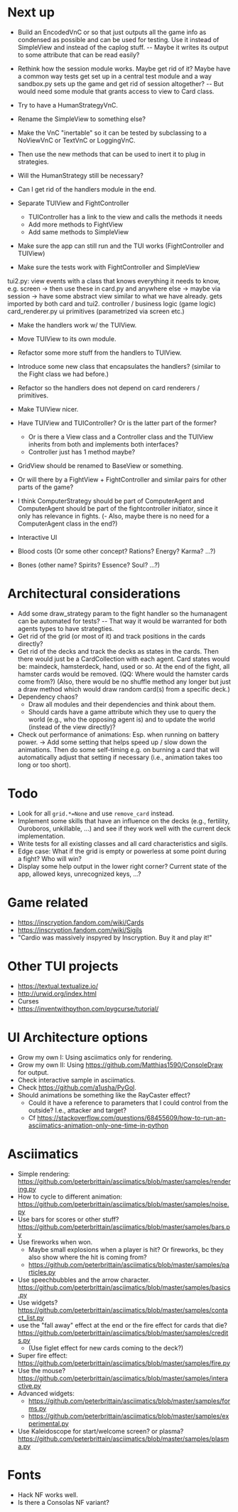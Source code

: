# Next up

- Build an EncodedVnC or so that just outputs all the game info as condensed as possible
  and can be used for testing. Use it instead of SimpleView and instead of the caplog
  stuff. -- Maybe it writes its output to some attribute that can be read easily?
- Rethink how the session module works. Maybe get rid of it? Maybe have a common way
  tests get set up in a central test module and a way sandbox.py sets up the game and
  get rid of session altogether? -- But would need some module that grants access to
  view to Card class.



- Try to have a HumanStrategyVnC.
- Rename the SimpleView to something else?

- Make the VnC "inertable" so it can be tested by subclassing to a NoViewVnC or TextVnC or LoggingVnC.
- Then use the new methods that can be used to inert it to plug in strategies.
- Will the HumanStrategy still be necessary?
- Can I get rid of the handlers module in the end.


- Separate TUIView and FightController
  - TUIController has a link to the view and calls the methods it needs
  - Add more methods to FightView
  - Add same methods to SimpleView
- Make sure the app can still run and the TUI works (FightController and TUIView)
- Make sure the tests work with FightController and SimpleView



tui2.py:
	view events
		with a class that knows everything it needs to know, e.g. screen
		→ then use these in card.py and anywhere else
		→ maybe via session
		→ have some abstract view similar to what we have already. gets imported by both card and tui2.
	controller / business logic (game logic)
card_renderer.py
	ui primitives (parametrized via screen etc.)



- Make the handlers work w/ the TUIView.
- Move TUIView to its own module.
- Refactor some more stuff from the handlers to TUIView.
- Introduce some new class that encapsulates the handlers?
  (similar to the Fight class we had before.)
- Refactor so the handlers does not depend on card
  renderers / primitives.
- Make TUIView nicer.

- Have TUIView and TUIController? Or is the latter part of the former?
  - Or is there a View class and a Controller class and the TUIView inherits from both
    and implements both interfaces?
  - Controller just has 1 method maybe?

- GridView should be renamed to BaseView or something.
- Or will there by a FightView + FightController and similar pairs for other parts of
  the game?

- I think ComputerStrategy should be part of ComputerAgent and ComputerAgent should be
  part of the fightcontroller initiator, since it only has relevance in fights.
  (- Also, maybe there is no need for a ComputerAgent class in the end?)

- Interactive UI
- Blood costs (Or some other concept? Rations? Energy? Karma? ...?)
- Bones (other name? Spirits? Essence? Soul? ...?)

# Architectural considerations

- Add some draw_strategy param to the fight handler so the humanagent can be automated
  for tests? -- That way it would be warranted for both agents types to have
  strategties.
- Get rid of the grid (or most of it) and track positions in the cards directly?
- Get rid of the decks and track the decks as states in the cards. Then there would just
  be a CardCollection with each agent. Card states would be: maindeck, hamsterdeck,
  hand, used or so. At the end of the fight, all hamster cards would be removed. (QQ:
  Where would the hamster cards come from?) (Also, there would be no shuffle method any
  longer but just a draw method which would draw random card(s) from a specific deck.)
- Dependency chaos?
  - Draw all modules and their dependencies and think about them.
  - Should cards have a game attribute which they use to query the world (e.g., who the
    opposing agent is) and to update the world (instead of the view directly)?
- Check out performance of animations: Esp. when running on battery power. -> Add some
  setting that helps speed up / slow down the animations. Then do some self-timing e.g.
  on burning a card that will automatically adjust that setting if necessary (i.e.,
  animation takes too long or too short).

# Todo

- Look for all `grid.*=None` and use `remove_card` instead.
- Implement some skills that have an influence on the decks (e.g., fertility, Ouroboros,
  unkillable, ...) and see if they work well with the current deck implementation.
- Write tests for all existing classes and all card characteristics and sigils.
- Edge case: What if the grid is empty or powerless at some point during a fight? Who
  will win?
- Display some help output in the lower right corner? Current state of the app, allowed keys, unrecognized keys, ...?

# Game related

- https://inscryption.fandom.com/wiki/Cards
- https://inscryption.fandom.com/wiki/Sigils
- "Cardio was massively inspyred by Inscryption. Buy it and play it!"

# Other TUI projects

- https://textual.textualize.io/
- http://urwid.org/index.html
- Curses
- https://inventwithpython.com/pygcurse/tutorial/


# UI Architecture options

- Grow my own I: Using asciimatics only for rendering.
- Grow my own II: Using https://github.com/Matthias1590/ConsoleDraw for output.
- Check interactive sample in asciimatics.
- Check https://github.com/a1usha/PyGol.
- Should animations be something like the RayCaster effect?
  - Could it have a reference to parameters that I could control from the outside? I.e.,
	attacker and target?
  - Cf https://stackoverflow.com/questions/68455609/how-to-run-an-asciimatics-animation-only-one-time-in-python


# Asciimatics

- Simple rendering: https://github.com/peterbrittain/asciimatics/blob/master/samples/rendering.py
- How to cycle to different animation: https://github.com/peterbrittain/asciimatics/blob/master/samples/noise.py
- Use bars for scores or other stuff? https://github.com/peterbrittain/asciimatics/blob/master/samples/bars.py
- Use fireworks when won. 
  - Maybe small explosions when a player is hit? Or fireworks, bc they also show where the hit is coming from?
  - https://github.com/peterbrittain/asciimatics/blob/master/samples/particles.py
- Use speechbubbles and the arrow character. https://github.com/peterbrittain/asciimatics/blob/master/samples/basics.py
- Use widgets? https://github.com/peterbrittain/asciimatics/blob/master/samples/contact_list.py
- use the "fall away" effect at the end or the fire effect for cards that die? https://github.com/peterbrittain/asciimatics/blob/master/samples/credits.py
  - (Use figlet effect for new cards coming to the deck?)
- Super fire effect: https://github.com/peterbrittain/asciimatics/blob/master/samples/fire.py
- Use the mouse? https://github.com/peterbrittain/asciimatics/blob/master/samples/interactive.py
- Advanced widgets:
  - https://github.com/peterbrittain/asciimatics/blob/master/samples/forms.py
  - https://github.com/peterbrittain/asciimatics/blob/master/samples/experimental.py
- Use Kaleidoscope for start/welcome screen? or plasma? https://github.com/peterbrittain/asciimatics/blob/master/samples/plasma.py


# Fonts

- Hack NF works well.
- Is there a Consolas NF variant?